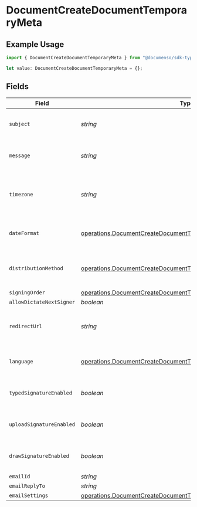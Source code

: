 # DocumentCreateDocumentTemporaryMeta

## Example Usage

```typescript
import { DocumentCreateDocumentTemporaryMeta } from "@documenso/sdk-typescript/models/operations";

let value: DocumentCreateDocumentTemporaryMeta = {};
```

## Fields

| Field                                                                                                                                                      | Type                                                                                                                                                       | Required                                                                                                                                                   | Description                                                                                                                                                |
| ---------------------------------------------------------------------------------------------------------------------------------------------------------- | ---------------------------------------------------------------------------------------------------------------------------------------------------------- | ---------------------------------------------------------------------------------------------------------------------------------------------------------- | ---------------------------------------------------------------------------------------------------------------------------------------------------------- |
| `subject`                                                                                                                                                  | *string*                                                                                                                                                   | :heavy_minus_sign:                                                                                                                                         | The subject of the email that will be sent to the recipients.                                                                                              |
| `message`                                                                                                                                                  | *string*                                                                                                                                                   | :heavy_minus_sign:                                                                                                                                         | The message of the email that will be sent to the recipients.                                                                                              |
| `timezone`                                                                                                                                                 | *string*                                                                                                                                                   | :heavy_minus_sign:                                                                                                                                         | The timezone to use for date fields and signing the document. Example Etc/UTC, Australia/Melbourne                                                         |
| `dateFormat`                                                                                                                                               | [operations.DocumentCreateDocumentTemporaryDateFormat](../../models/operations/documentcreatedocumenttemporarydateformat.md)                               | :heavy_minus_sign:                                                                                                                                         | The date format to use for date fields and signing the document.                                                                                           |
| `distributionMethod`                                                                                                                                       | [operations.DocumentCreateDocumentTemporaryDistributionMethodRequest](../../models/operations/documentcreatedocumenttemporarydistributionmethodrequest.md) | :heavy_minus_sign:                                                                                                                                         | The distribution method to use when sending the document to the recipients.                                                                                |
| `signingOrder`                                                                                                                                             | [operations.DocumentCreateDocumentTemporarySigningOrderRequest](../../models/operations/documentcreatedocumenttemporarysigningorderrequest.md)             | :heavy_minus_sign:                                                                                                                                         | N/A                                                                                                                                                        |
| `allowDictateNextSigner`                                                                                                                                   | *boolean*                                                                                                                                                  | :heavy_minus_sign:                                                                                                                                         | N/A                                                                                                                                                        |
| `redirectUrl`                                                                                                                                              | *string*                                                                                                                                                   | :heavy_minus_sign:                                                                                                                                         | The URL to which the recipient should be redirected after signing the document.                                                                            |
| `language`                                                                                                                                                 | [operations.DocumentCreateDocumentTemporaryLanguage](../../models/operations/documentcreatedocumenttemporarylanguage.md)                                   | :heavy_minus_sign:                                                                                                                                         | The language to use for email communications with recipients.                                                                                              |
| `typedSignatureEnabled`                                                                                                                                    | *boolean*                                                                                                                                                  | :heavy_minus_sign:                                                                                                                                         | Whether to allow recipients to sign using a typed signature.                                                                                               |
| `uploadSignatureEnabled`                                                                                                                                   | *boolean*                                                                                                                                                  | :heavy_minus_sign:                                                                                                                                         | Whether to allow recipients to sign using an uploaded signature.                                                                                           |
| `drawSignatureEnabled`                                                                                                                                     | *boolean*                                                                                                                                                  | :heavy_minus_sign:                                                                                                                                         | Whether to allow recipients to sign using a draw signature.                                                                                                |
| `emailId`                                                                                                                                                  | *string*                                                                                                                                                   | :heavy_minus_sign:                                                                                                                                         | N/A                                                                                                                                                        |
| `emailReplyTo`                                                                                                                                             | *string*                                                                                                                                                   | :heavy_minus_sign:                                                                                                                                         | N/A                                                                                                                                                        |
| `emailSettings`                                                                                                                                            | [operations.DocumentCreateDocumentTemporaryEmailSettingsRequest](../../models/operations/documentcreatedocumenttemporaryemailsettingsrequest.md)           | :heavy_minus_sign:                                                                                                                                         | N/A                                                                                                                                                        |